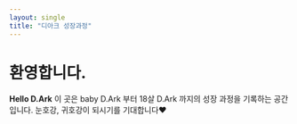 ```yaml
---
layout: single
title: "디아크 성장과정"
---
```


# 환영합니다.

**Hello D.Ark** 이 곳은 baby D.Ark 부터 18살 D.Ark 까지의 성장 과정을 기록하는 공간입니다. 
눈호강, 귀호강이 되시기를 기대합니다❤
